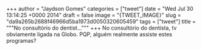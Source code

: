 
+++
author = "Jaydson Gomes"
categories = ["tweet"]
date = "Wed Jul 30 13:14:25 +0000 2014"
draft = false
image = "{TWEET_IMAGE}"
slug = "da9a265b2688f46966d5ba1973d0050320605459"
tags = ["tweet"]
title = """No consultório do dentist..."""
+++
No consultório do dentista, tv obviamente ligada na Globo. PQP, alguém realmente assiste estes programas?
